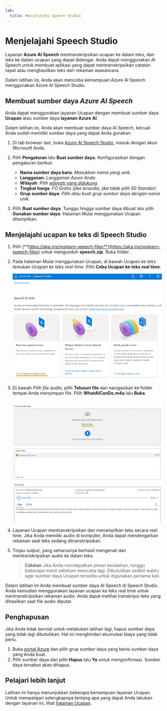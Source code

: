 ```yaml
---
lab:
  title: Menjelajahi Speech Studio
---
```


# Menjelajahi Speech Studio

Layanan **Azure AI Speech** mentranskripsikan ucapan ke dalam teks, dan teks ke dalam ucapan yang dapat didengar. Anda dapat menggunakan AI Speech untuk membuat aplikasi yang dapat mentranskripsikan catatan rapat atau menghasilkan teks dari rekaman wawancara.

Dalam latihan ini, Anda akan mencoba kemampuan Azure AI Speech menggunakan Azure AI Speech Studio. 

## Membuat sumber daya *Azure AI Speech*

Anda dapat menggunakan layanan Ucapan dengan membuat sumber daya **Ucapan** atau sumber daya **layanan Azure AI**.

Dalam latihan ini, Anda akan membuat sumber daya AI Speech, kecuali Anda sudah memiliki sumber daya yang dapat Anda gunakan.

1. Di tab browser lain, buka [Azure AI Speech Studio](https://speech.microsoft.com/), masuk dengan akun Microsoft Anda.

1. Pilih **Pengaturan** lalu **Buat sumber daya.** Konfigurasikan dengan pengaturan berikut:
    - **Nama sumber daya baru**: *Masukkan nama yang unik*.
    - **Langganan**: *Langganan Azure Anda*.
    - **Wilayah**: *Pilih [wilayah yang didukung](https://learn.microsoft.com/azure/ai-services/speech-service/regions)*.
    - **Tingkat harga**: *FO Gratis (jika tersedia, jika tidak pilih S0 Standar).*
    - **Grup sumber daya**: *Pilih atau buat grup sumber daya dengan nama unik*.
1. Pilih **Buat sumber daya**. Tunggu hingga sumber daya dibuat lalu pilih **Gunakan sumber daya**. Halaman Mulai menggunakan Ucapan ditampilkan.

## Menjelajahi ucapan ke teks di Speech Studio

1. Pilih [**https://aka.ms/mslearn-speech-files**](https://aka.ms/mslearn-speech-files) untuk mengunduh **speech.zip**. Buka folder . 

1. Pada halaman Mulai menggunakan Ucapan, di bawah *Ucapan ke teks* temukan *Ucapan ke teks real-time*. Pilih **Coba Ucapan ke teks real time**.

    ![Mulai menggunakan Ucapan](media/recognize-synthesize-speech/try-out-speech-to-text.png)

1. Di bawah *Pilih file audio*, pilih **Telusuri file** dan navigasikan ke folder tempat Anda menyimpan file. Pilih **WhatAICanDo.m4a** lalu **Buka**.

    ![Telusuri file](media/recognize-synthesize-speech/browse-files-speech.png)

1. Layanan Ucapan mentranskripsikan dan menampilkan teks secara real time. Jika Anda memiliki audio di komputer, Anda dapat mendengarkan rekaman saat teks sedang ditranskripsikan.
1. Tinjau output, yang seharusnya berhasil mengenali dan mentranskripsikan audio ke dalam teks.

    > **Catatan** Jika Anda mendapatkan pesan kesalahan, tunggu beberapa menit sebelum mencoba lagi. Dibutuhkan sedikit waktu agar sumber daya Ucapan tersedia untuk digunakan pertama kali.

Dalam latihan ini Anda membuat sumber daya AI Speech di Speech Studio. Anda kemudian menggunakan layanan ucapan ke teks real time untuk mentranskripsikan rekaman audio. Anda dapat melihat transkripsi teks yang dihasilkan saat file audio diputar.

## Penghapusan

Jika Anda tidak berniat untuk melakukan latihan lagi, hapus sumber daya yang tidak lagi dibutuhkan. Hal ini menghindari akumulasi biaya yang tidak perlu.

1. Buka [portal Azure]( https://portal.azure.com) dan pilih grup sumber daya yang berisi sumber daya yang Anda buat.
1. Pilih sumber daya dan pilih **Hapus** lalu **Ya** untuk mengonfirmasi. Sumber daya tersebut akan dihapus.

## Pelajari lebih lanjut

Latihan ini hanya menunjukkan beberapa kemampuan layanan Ucapan. Untuk mempelajari selengkapnya tentang apa yang dapat Anda lakukan dengan layanan ini, lihat [halaman Ucapan](https://azure.microsoft.com/services/cognitive-services/speech-services).
